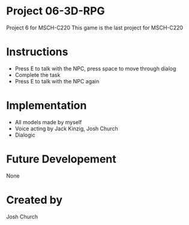 # Project 06-3D-RPG
Project 6 for MSCH-C220
This game is the last project for MSCH-C220

# Instructions
- Press E to talk with the NPC, press space to move through dialog
- Complete the task
- Press E to talk with the NPC again

# Implementation
- All models made by myself
- Voice acting by Jack Kinzig, Josh Church
- Dialogic

# Future Developement
None

# Created by
Josh Church

